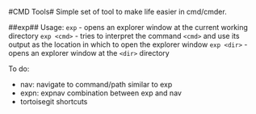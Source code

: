 #CMD Tools#
Simple set of tool to make life easier in cmd/cmder.

##exp##
Usage:
`exp` - opens an explorer window at the current working directory
`exp <cmd>` - tries to interpret the command `<cmd>` and use its output as the location in which to open the explorer window
`exp <dir>` - opens an explorer window at the `<dir>` directory

To do:
- nav: navigate to command/path similar to exp
- expn: expnav combination between exp and nav
- tortoisegit shortcuts